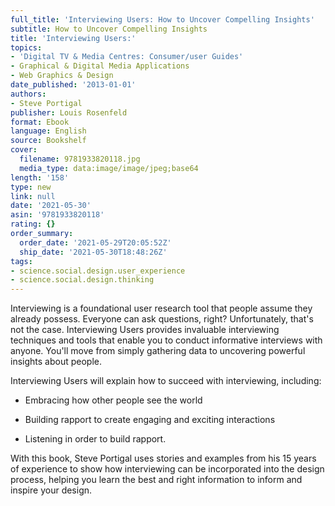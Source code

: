 ```yaml
---
full_title: 'Interviewing Users: How to Uncover Compelling Insights'
subtitle: How to Uncover Compelling Insights
title: 'Interviewing Users:'
topics:
- 'Digital TV & Media Centres: Consumer/user Guides'
- Graphical & Digital Media Applications
- Web Graphics & Design
date_published: '2013-01-01'
authors:
- Steve Portigal
publisher: Louis Rosenfeld
format: Ebook
language: English
source: Bookshelf
cover:
  filename: 9781933820118.jpg
  media_type: data:image/image/jpeg;base64
length: '158'
type: new
link: null
date: '2021-05-30'
asin: '9781933820118'
rating: {}
order_summary:
  order_date: '2021-05-29T20:05:52Z'
  ship_date: '2021-05-30T18:48:26Z'
tags:
- science.social.design.user_experience
- science.social.design.thinking
---
```

Interviewing is a foundational user research tool that people assume they already possess. Everyone can ask questions, right? Unfortunately, that's not the case. Interviewing Users provides invaluable interviewing techniques and tools that enable you to conduct informative interviews with anyone. You'll move from simply gathering data to uncovering powerful insights about people.

Interviewing Users will explain how to succeed with interviewing, including:

* Embracing how other people see the world

* Building rapport to create engaging and exciting interactions

* Listening in order to build rapport.

With this book, Steve Portigal uses stories and examples from his 15 years of experience to show how interviewing can be incorporated into the design process, helping you learn the best and right information to inform and inspire your design.
